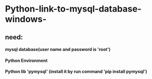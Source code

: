 # Python-link-to-mysql-database-windows-
## need:

#### mysql database(user name and password is 'root')
#### Python Environment

#### Python lib 'pymysql' (install it by run command 'pip install pymysql')
